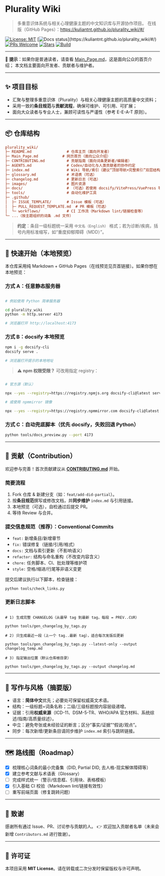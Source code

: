 # Plurality Wiki

> 多重意识体系统与相关心理健康主题的中文知识库与开源协作项目。
> 在线版（GitHub Pages）：<https://kuliantnt.github.io/plurality_wiki/#/>

[![License: MIT](https://img.shields.io/badge/License-MIT-green.svg)](LICENSE)
[![Docs status](https://img.shields.io/...)](https://kuliantnt.github.io/plurality_wiki/#/)
[![PRs Welcome](https://img.shields.io/badge/PRs-welcome-blue.svg)](CONTRIBUTING.md)
[![Stars](https://img.shields.io/github/stars/kuliantnt/plurality_wiki?style=social)](https://github.com/kuliantnt/plurality_wiki/stargazers)
[![Build](https://github.com/kuliantnt/plurality_wiki/actions/workflows/ci.yml/badge.svg)](https://github.com/kuliantnt/plurality_wiki/actions)

---

📖 **提示**：如果你是普通读者，请查看 [Main_Page.md](./Main_Page.md)，这是面向公众的首页介绍；
本文档主要面向开发者、贡献者与维护者。

---

## ✨ 项目目标

- 汇聚与整理多重意识体（Plurality）与相关心理健康主题的高质量中文资料；
- 采用一致的**条目规范**与**贡献流程**，确保可维护、可引用、可扩展；
- 面向大众读者与专业人士，兼顾可读性与严谨性（参考 E-E-A-T 原则）。

---

## 📦 仓库结构

```ini
plurality_wiki/
├─ README.md                # 仓库主页（面向开发者）
├─ Main_Page.md           # 网页首页（面向公众介绍）
├─ CONTRIBUTING.md          # 贡献指南（面向词条更新者/编辑者）
├─ AGENTS.md                # Codex/自动化与人类贡献者的协作约定
├─ index.md                 # Wiki 导航/索引（建议“顶部导航+完整索引”双层结构）
├─ glossary.md              # 术语表（可选）
├─ changelog.md             # 更新日志（可选）
├─ images/                  # 图片资源
├─ docs/                    # （可选）若使用 docsify/VitePress/VuePress 等静态站点
├─ tools/                   # 自动化维护工具
├─ .github/
│  ├─ ISSUE_TEMPLATE/       # Issue 模板（可选）
│  ├─ PULL_REQUEST_TEMPLATE.md  # PR 模板（可选）
│  └─ workflows/            # CI 工作流（Markdown lint/链接检查等）
└─ ...（按主题组织的词条 .md 文件）
```

> **约定**：条目一级标题统一采用 `中文名（English）` 格式；若为诊断/疾病，括号内用标准缩写，如“重度抑郁障碍（MDD）”。

---

## 🚀 快速开始（本地预览）

本仓库采用纯 Markdown + GitHub Pages（在线预览见页首链接）。如果你想在本地预览：

### 方式 A：任意静态服务器

```bash

# 例如使用 Python 简单服务器

cd plurality_wiki
python -m http.server 4173

# 浏览器打开 http://localhost:4173

```

### 方式 B：docsify 本地预览

```bash
npm i -g docsify-cli
docsify serve .

# 浏览器打开提示的本地地址

```

> ⚠️ **npm 权限受限？** 可改用指定 registry：

```bash

# 官方源（默认）

npx --yes --registry=https://registry.npmjs.org docsify-cli@latest serve . --port 4173

# 或使用 npmmirror 镜像

npx --yes --registry=https://registry.npmmirror.com docsify-cli@latest serve . --port 4173
```

### 方式 C：自动兜底脚本（优先 docsify，失败回退 Python）

```bash
python tools/docs_preview.py --port 4173
```

---

## 🧭 贡献（Contribution）

欢迎参与完善！首次贡献建议从 **[CONTRIBUTING.md](./CONTRIBUTING.md)** 开始。

### 简要流程

1. Fork 仓库 & 新建分支（如：`feat/add-did-partial`）。
2. 按**条目规范**撰写或修改文档，并**同步维护** `index.md` 与引用链接。
3. 本地预览（可选），自检通过后提交 PR。
4. 等待 Review 与合并。

### 提交信息规范（推荐）：Conventional Commits

- `feat:` 新增条目/新增章节
- `fix:` 错误修复（链接/引用/格式）
- `docs:` 文档与索引更新（不影响语义）
- `refactor:` 结构与命名重构（不改变内容含义）
- `chore:` 任务脚本、CI、批处理等维护项
- `style:` 空格/缩进/行尾等非语义变更

提交后建议执行以下脚本，检查链接：

```shell
python tools/check_links.py

```

### 更新日志脚本

```shell

# 1) 生成完整 CHANGELOG（从最早 tag 到最新 tag，每段 = PREV..CUR）

python tools/gen_changelog_by_tags.py

# 2) 只生成最近一段（上一个 tag..最新 tag），适合每次发版后更新

python tools/gen_changelog_by_tags.py --latest-only --output changelog_temp.md

# 3) 指定输出位置（默认仓库根目录）

python tools/gen_changelog_by_tags.py --output changelog.md
```

---

## 🧩 写作与风格（摘要版）

- 语言：**简体中文**优先；必要处可保留权威英文术语。
- 结构：一级标题=词条名称；二级/三级标题按内容层级递增。
- 证据：引用**权威来源**（ICD-11、DSM-5-TR、WHO/APA 官方材料、系统综述/指南/高质量综述）。
- 中立：避免夸张或未经验证的断言；区分“事实/证据”“假说/观点”。
- 同步：每次新增/更新条目请同步维护 `index.md` 索引与跳转链接。

---

## 🗺️ 路线图（Roadmap）

- [x] 梳理核心词条的最小完备集（DID, Partial DID, 去人格-现实解体障碍等）
- [x] 建立参考文献与术语表（Glossary）
- [ ] 完成样式统一（警示/信息框、引用块、表格模板）
- [X] 引入基础 CI 校验（Markdown lint/链接有效性）
- [ ] 重写前端页面（修复跳转问题）

---

## 🙌 致谢

感谢所有通过 Issue、PR、讨论参与贡献的人。
👉 欢迎加入贡献者名单（未来会新增 `Contributors.md` 进行致谢）。

---

## 📄 许可证

本项目采用 **MIT License**。请在转载或二次分发时保留版权与许可声明。
